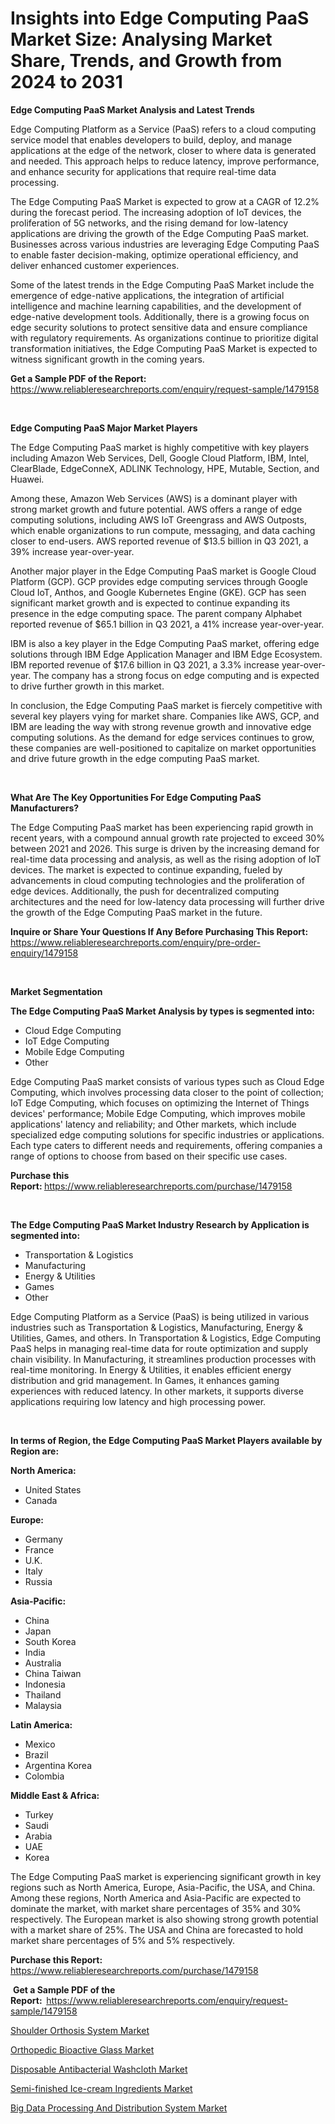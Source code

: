 <p><h1>Insights into Edge Computing PaaS Market Size: Analysing Market Share, Trends, and Growth from 2024 to 2031</h1></p><p><strong>Edge Computing PaaS Market Analysis and Latest Trends</strong></p>
<p><p>Edge Computing Platform as a Service (PaaS) refers to a cloud computing service model that enables developers to build, deploy, and manage applications at the edge of the network, closer to where data is generated and needed. This approach helps to reduce latency, improve performance, and enhance security for applications that require real-time data processing.</p><p>The Edge Computing PaaS Market is expected to grow at a CAGR of 12.2% during the forecast period. The increasing adoption of IoT devices, the proliferation of 5G networks, and the rising demand for low-latency applications are driving the growth of the Edge Computing PaaS market. Businesses across various industries are leveraging Edge Computing PaaS to enable faster decision-making, optimize operational efficiency, and deliver enhanced customer experiences.</p><p>Some of the latest trends in the Edge Computing PaaS Market include the emergence of edge-native applications, the integration of artificial intelligence and machine learning capabilities, and the development of edge-native development tools. Additionally, there is a growing focus on edge security solutions to protect sensitive data and ensure compliance with regulatory requirements. As organizations continue to prioritize digital transformation initiatives, the Edge Computing PaaS Market is expected to witness significant growth in the coming years.</p></p>
<p><strong>Get a Sample PDF of the Report:&nbsp;</strong> <a href="https://www.reliableresearchreports.com/enquiry/request-sample/1479158">https://www.reliableresearchreports.com/enquiry/request-sample/1479158</a></p>
<p>&nbsp;</p>
<p><strong>Edge Computing PaaS Major Market Players</strong></p>
<p><p>The Edge Computing PaaS market is highly competitive with key players including Amazon Web Services, Dell, Google Cloud Platform, IBM, Intel, ClearBlade, EdgeConneX, ADLINK Technology, HPE, Mutable, Section, and Huawei. </p><p>Among these, Amazon Web Services (AWS) is a dominant player with strong market growth and future potential. AWS offers a range of edge computing solutions, including AWS IoT Greengrass and AWS Outposts, which enable organizations to run compute, messaging, and data caching closer to end-users. AWS reported revenue of $13.5 billion in Q3 2021, a 39% increase year-over-year.</p><p>Another major player in the Edge Computing PaaS market is Google Cloud Platform (GCP). GCP provides edge computing services through Google Cloud IoT, Anthos, and Google Kubernetes Engine (GKE). GCP has seen significant market growth and is expected to continue expanding its presence in the edge computing space. The parent company Alphabet reported revenue of $65.1 billion in Q3 2021, a 41% increase year-over-year.</p><p>IBM is also a key player in the Edge Computing PaaS market, offering edge solutions through IBM Edge Application Manager and IBM Edge Ecosystem. IBM reported revenue of $17.6 billion in Q3 2021, a 3.3% increase year-over-year. The company has a strong focus on edge computing and is expected to drive further growth in this market.</p><p>In conclusion, the Edge Computing PaaS market is fiercely competitive with several key players vying for market share. Companies like AWS, GCP, and IBM are leading the way with strong revenue growth and innovative edge computing solutions. As the demand for edge services continues to grow, these companies are well-positioned to capitalize on market opportunities and drive future growth in the edge computing PaaS market.</p></p>
<p>&nbsp;</p>
<p><strong>What Are The Key Opportunities For Edge Computing PaaS Manufacturers?</strong></p>
<p><p>The Edge Computing PaaS market has been experiencing rapid growth in recent years, with a compound annual growth rate projected to exceed 30% between 2021 and 2026. This surge is driven by the increasing demand for real-time data processing and analysis, as well as the rising adoption of IoT devices. The market is expected to continue expanding, fueled by advancements in cloud computing technologies and the proliferation of edge devices. Additionally, the push for decentralized computing architectures and the need for low-latency data processing will further drive the growth of the Edge Computing PaaS market in the future.</p></p>
<p><strong>Inquire or Share Your Questions If Any Before Purchasing This Report:</strong> <a href="https://www.reliableresearchreports.com/enquiry/pre-order-enquiry/1479158">https://www.reliableresearchreports.com/enquiry/pre-order-enquiry/1479158</a></p>
<p>&nbsp;</p>
<p><strong>Market Segmentation</strong></p>
<p><strong>The Edge Computing PaaS Market Analysis by types is segmented into:</strong></p>
<p><ul><li>Cloud Edge Computing</li><li>IoT Edge Computing</li><li>Mobile Edge Computing</li><li>Other</li></ul></p>
<p><p>Edge Computing PaaS market consists of various types such as Cloud Edge Computing, which involves processing data closer to the point of collection; IoT Edge Computing, which focuses on optimizing the Internet of Things devices' performance; Mobile Edge Computing, which improves mobile applications' latency and reliability; and Other markets, which include specialized edge computing solutions for specific industries or applications. Each type caters to different needs and requirements, offering companies a range of options to choose from based on their specific use cases.</p></p>
<p><strong>Purchase this Report:&nbsp;</strong><a href="https://www.reliableresearchreports.com/purchase/1479158">https://www.reliableresearchreports.com/purchase/1479158</a></p>
<p>&nbsp;</p>
<p><strong>The Edge Computing PaaS Market Industry Research by Application is segmented into:</strong></p>
<p><ul><li>Transportation & Logistics</li><li>Manufacturing</li><li>Energy & Utilities</li><li>Games</li><li>Other</li></ul></p>
<p><p>Edge Computing Platform as a Service (PaaS) is being utilized in various industries such as Transportation & Logistics, Manufacturing, Energy & Utilities, Games, and others. In Transportation & Logistics, Edge Computing PaaS helps in managing real-time data for route optimization and supply chain visibility. In Manufacturing, it streamlines production processes with real-time monitoring. In Energy & Utilities, it enables efficient energy distribution and grid management. In Games, it enhances gaming experiences with reduced latency. In other markets, it supports diverse applications requiring low latency and high processing power.</p></p>
<p>&nbsp;</p>
<p><strong>In terms of Region, the Edge Computing PaaS Market Players available by Region are:</strong></p>
<p>
    <p> <strong> North America: </strong>
        <ul>
            <li>United States</li>
            <li>Canada</li>
        </ul>
        </p> 
    <p> <strong> Europe: </strong>
        <ul>
            <li>Germany</li>
            <li>France</li>
            <li>U.K.</li>
            <li>Italy</li>
            <li>Russia</li>
        </ul>
        </p> 
    <p> <strong> Asia-Pacific: </strong>
        <ul>
            <li>China</li>
            <li>Japan</li>
            <li>South Korea</li>
            <li>India</li>
            <li>Australia</li>
            <li>China Taiwan</li>
            <li>Indonesia</li>
            <li>Thailand</li>
            <li>Malaysia</li>
        </ul>
        </p> 
    <p> <strong> Latin America: </strong>
        <ul>
            <li>Mexico</li>
            <li>Brazil</li>
            <li>Argentina Korea</li>
            <li>Colombia</li>
        </ul>
        </p> 
    <p> <strong> Middle East & Africa: </strong>
        <ul>
            <li>Turkey</li>
            <li>Saudi</li>
            <li>Arabia</li>
            <li>UAE</li>
            <li>Korea</li>
        </ul>
    </p>
    </p>
<p><p>The Edge Computing PaaS market is experiencing significant growth in key regions such as North America, Europe, Asia-Pacific, the USA, and China. Among these regions, North America and Asia-Pacific are expected to dominate the market, with market share percentages of 35% and 30% respectively. The European market is also showing strong growth potential with a market share of 25%. The USA and China are forecasted to hold market share percentages of 5% and 5% respectively.</p></p>
<p><strong>Purchase this Report: </strong><a href="https://www.reliableresearchreports.com/purchase/1479158">https://www.reliableresearchreports.com/purchase/1479158</a></p>
<p>&nbsp;<strong>Get a Sample PDF of the Report:&nbsp;&nbsp;</strong><a href="https://www.reliableresearchreports.com/enquiry/request-sample/1479158">https://www.reliableresearchreports.com/enquiry/request-sample/1479158</a></p>
<p><strong></strong></p>
<p><p><a href="https://issuu.com/reportprime-2/docs/shoulder-orthosis-system-market-size-2030.pptx">Shoulder Orthosis System Market</a></p><p><a href="https://medium.com/@briaabshire64/orthopedic-bioactive-glass-market-the-key-to-successful-business-strategy-forecast-till-2031-d9a802352cfa">Orthopedic Bioactive Glass Market</a></p><p><a href="https://medium.com/@briaabshire64/disposable-antibacterial-washcloth-market-the-key-to-successful-business-strategy-forecast-till-9809244085ce">Disposable Antibacterial Washcloth Market</a></p><p><a href="https://issuu.com/reportprime-2/docs/semi-finished-ice-cream-ingredients-market-size-20">Semi-finished Ice-cream Ingredients Market</a></p><p><a href="https://github.com/lylyparadise/Market-Research-Report-List-1/blob/main/big-data-processing-and-distribution-system-market.md">Big Data Processing And Distribution System Market</a></p></p>